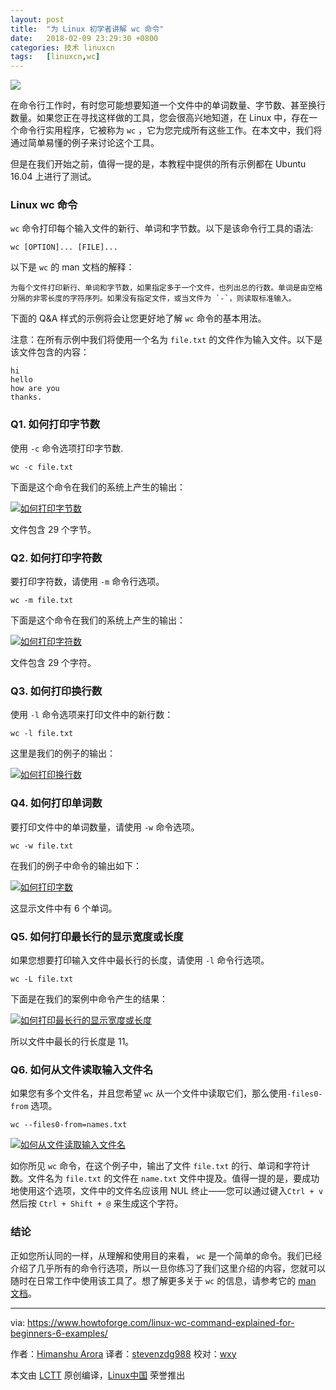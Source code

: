 ```yaml
---
layout: post
title:	"为 Linux 初学者讲解 wc 命令"
date:	2018-02-09 23:29:30 +0800 
categories:	技术 linuxcn 
tags:	[linuxcn,wc]
---
```



![](/Asserts/Images//attachment/album/201802/09/232919mj5ahh8apsuepydt.jpg)


在命令行工作时，有时您可能想要知道一个文件中的单词数量、字节数、甚至换行数量。如果您正在寻找这样做的工具，您会很高兴地知道，在 Linux 中，存在一个命令行实用程序，它被称为 `wc` ，它为您完成所有这些工作。在本文中，我们将通过简单易懂的例子来讨论这个工具。


但是在我们开始之前，值得一提的是，本教程中提供的所有示例都在 Ubuntu 16.04 上进行了测试。


### Linux wc 命令


`wc` 命令打印每个输入文件的新行、单词和字节数。以下是该命令行工具的语法:



```
wc [OPTION]... [FILE]...

```

以下是 `wc` 的 man 文档的解释：



```
为每个文件打印新行、单词和字节数，如果指定多于一个文件，也列出总的行数。单词是由空格分隔的非零长度的字符序列。如果没有指定文件，或当文件为 `-`，则读取标准输入。

```

下面的 Q&A 样式的示例将会让您更好地了解 `wc` 命令的基本用法。


注意：在所有示例中我们将使用一个名为 `file.txt` 的文件作为输入文件。以下是该文件包含的内容：



```
hi
hello
how are you
thanks.

```

### Q1. 如何打印字节数


使用 `-c` 命令选项打印字节数.



```
wc -c file.txt

```

下面是这个命令在我们的系统上产生的输出：


[![如何打印字节数](/Asserts/Images//attachment/album/201802/09/232932ah1iqtgkcn1knddn.png)](https://www.howtoforge.com/images/usage_of_pfsense_to_block_dos_attack_/big/wc-c-option.png)


文件包含 29 个字节。


### Q2. 如何打印字符数


要打印字符数，请使用 `-m` 命令行选项。



```
wc -m file.txt

```

下面是这个命令在我们的系统上产生的输出：


[![如何打印字符数](/Asserts/Images//attachment/album/201802/09/232934j44lgkertkl1vtsg.png)](https://www.howtoforge.com/images/usage_of_pfsense_to_block_dos_attack_/big/wc-m-option.png)


文件包含 29 个字符。


### Q3. 如何打印换行数


使用 `-l` 命令选项来打印文件中的新行数：



```
wc -l file.txt

```

这里是我们的例子的输出：


[![如何打印换行数](/Asserts/Images//attachment/album/201802/09/232936ubbehhsephhmvv7v.png)](https://www.howtoforge.com/images/usage_of_pfsense_to_block_dos_attack_/big/wc-l-option.png)


### Q4. 如何打印单词数


要打印文件中的单词数量，请使用 `-w` 命令选项。



```
wc -w file.txt

```

在我们的例子中命令的输出如下：


[![如何打印字数](/Asserts/Images//attachment/album/201802/09/232938es50762fhnb5sa01.png)](https://www.howtoforge.com/images/usage_of_pfsense_to_block_dos_attack_/big/wc-w-option.png)


这显示文件中有 6 个单词。


### Q5. 如何打印最长行的显示宽度或长度


如果您想要打印输入文件中最长行的长度，请使用 `-l` 命令行选项。



```
wc -L file.txt

```

下面是在我们的案例中命令产生的结果：


[![如何打印最长行的显示宽度或长度](/Asserts/Images//attachment/album/201802/09/232940ovfdjojdsvufwut8.png)](https://www.howtoforge.com/images/usage_of_pfsense_to_block_dos_attack_/big/wc-L-option.png)


所以文件中最长的行长度是 11。


### Q6. 如何从文件读取输入文件名


如果您有多个文件名，并且您希望 `wc` 从一个文件中读取它们，那么使用`-files0-from` 选项。



```
wc --files0-from=names.txt

```

[![如何从文件读取输入文件名](/Asserts/Images//attachment/album/201802/09/232941aux4u1qphz4epmjg.png)](https://www.howtoforge.com/images/usage_of_pfsense_to_block_dos_attack_/big/wc-file0-from-option.png)


如你所见 `wc` 命令，在这个例子中，输出了文件 `file.txt` 的行、单词和字符计数。文件名为 `file.txt` 的文件在 `name.txt` 文件中提及。值得一提的是，要成功地使用这个选项，文件中的文件名应该用 NUL 终止——您可以通过键入`Ctrl + v` 然后按 `Ctrl + Shift + @` 来生成这个字符。


### 结论


正如您所认同的一样，从理解和使用目的来看， `wc` 是一个简单的命令。我们已经介绍了几乎所有的命令行选项，所以一旦你练习了我们这里介绍的内容，您就可以随时在日常工作中使用该工具了。想了解更多关于 `wc` 的信息，请参考它的 [man 文档](https://linux.die.net/man/1/wc)。




---


via: <https://www.howtoforge.com/linux-wc-command-explained-for-beginners-6-examples/>


作者：[Himanshu Arora](https://www.howtoforge.com) 译者：[stevenzdg988](https://github.com/stevenzdg988) 校对：[wxy](https://github.com/wxy)


本文由 [LCTT](https://github.com/LCTT/TranslateProject) 原创编译，[Linux中国](https://linux.cn/) 荣誉推出
